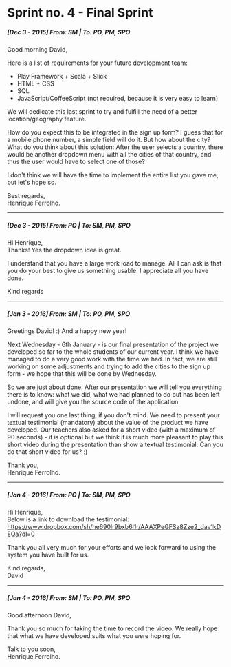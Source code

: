 # Sprint no. 4 - Final Sprint

##### [Dec 3 - 2015] From: SM | To: PO, PM, SPO

Good morning David,

Here is a list of requirements for your future development team:  
- Play Framework + Scala + Slick  
- HTML + CSS  
- SQL  
- JavaScript/CoffeeScript (not required, because it is very easy to learn)

We will dedicate this last sprint to try and fulfill the need of a better location/geography feature.

How do you expect this to be integrated in the sign up form? I guess that for a mobile phone number, a simple field will do it. But how about the city?  
What do you think about this solution: After the user selects a country, there would be another dropdown menu with all the cities of that country, and thus the user would have to select one of those?

I don't think we will have the time to implement the entire list you gave me, but let's hope so.

Best regards,  
Henrique Ferrolho.


---

##### [Dec 3 - 2015] From: PO | To: SM, PM, SPO

Hi Henrique,  
Thanks! Yes the dropdown idea is great.

I understand that you have a large work load to manage. All I can ask is that you do your best to give us something usable. I appreciate all you have done.

Kind regards


---

##### [Jan 3 - 2016] From: SM | To: PO, PM, SPO

Greetings David! :) And a happy new year!

Next Wednesday - 6th January - is our final presentation of the project we developed so far to the whole students of our current year. I think we have managed to do a very good work with the time we had. In fact, we are still working on some adjustments and trying to add the cities to the sign up form - we hope that this will be done by Wednesday.

So we are just about done. After our presentation we will tell you everything there is to know: what we did, what we had planned to do but has been left undone, and will give you the source code of the application.

I will request you one last thing, if you don't mind. We need to present your textual testimonial (mandatory) about the value of the product we have developed. Our teachers also asked for a short video (with a maximum of 90 seconds) - it is optional but we think it is much more pleasant to play this short video during the presentation than show a textual testimonial. Can you do that short video for us? :)

Thank you,  
Henrique Ferrolho.


---

##### [Jan 4 - 2016] From: PO | To: SM, PM, SPO

Hi Henrique,  
Below is a link to download the testimonial:  
https://www.dropbox.com/sh/he690lr9bxb6l1r/AAAXPeGFSz8Zze2_dav1kDEQa?dl=0

Thank you all very much for your efforts and we look forward to using the system you have built for us.

Kind regards,  
David


---

##### [Jan 4 - 2016] From: SM | To: PO, PM, SPO

Good afternoon David,

Thank you so much for taking the time to record the video. We really hope that what we have developed suits what you were hoping for.

Talk to you soon,  
Henrique Ferrolho.
